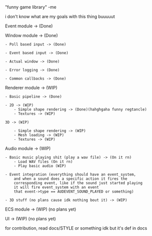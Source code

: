 "funny game library"
-me 

i don't know what are my goals with this thing buuuuut

Event module -> (Done)

Window module -> (Done)

    - Poll based input -> (Done)

    - Event based input -> (Done)

    - Actual window -> (Done)

    - Error logging -> (Done)
    
    - Common callbacks -> (Done)

Renderer module -> (WIP)

    - Basic pipeline -> (Done)

    - 2D -> (WIP)
        - Simple shape rendering -> (Done)(hahghgaha funny regtancle)
        - Textures -> (WIP)

    3D -> (WIP)

        - Simple shape rendering -> (WIP)
        - Mesh loading -> (WIP)
        - Textures -> (WIP)

Audio module -> (WIP)

    - Basic music playing shit (play a wav file) -> (On it rn)
        - Load WAV files (On it rn)
        - Play basic audio (WIP)

    - Event integration (everything should have an event_system,
        and when a sound does a specific action it fires the 
        corresponding event, like if the sound just started playing
        it will fire event_system with an event
        that event->type == AUDEVENT_SOUND_PLAYED or something)
        
    - 3D stuff (no plans cause idk nothing bout it) -> (WIP)


ECS module -> (WIP) (no plans yet)

UI -> (WIP) (no plans yet) 

for contribution, read docs/STYLE or something idk but it's def in docs
